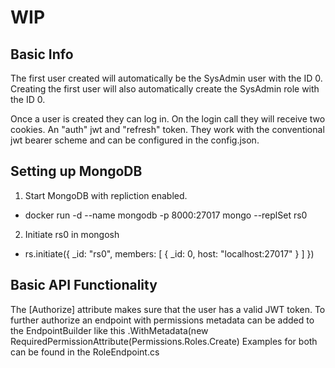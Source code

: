 # WIP

## Basic Info
The first user created will automatically be the SysAdmin user with the ID 0.
Creating the first user will also automatically create the SysAdmin role with the ID 0.

Once a user is created they can log in.
On the login call they will receive two cookies. An "auth" jwt and "refresh" token.
They work with the conventional jwt bearer scheme and can be configured in the config.json.


## Setting up MongoDB

1. Start MongoDB with repliction enabled.
  -  docker run -d --name mongodb -p 8000:27017 mongo --replSet rs0
2. Initiate rs0 in mongosh
  - rs.initiate({
    _id: "rs0",
    members: [
        { _id: 0, host: "localhost:27017" }
    ]
})

## Basic API Functionality
The [Authorize] attribute makes sure that the user has a valid JWT token.
To further authorize an endpoint with permissions metadata can be added to the EndpointBuilder like this .WithMetadata(new RequiredPermissionAttribute(Permissions.Roles.Create)
Examples for both can be found in the RoleEndpoint.cs
